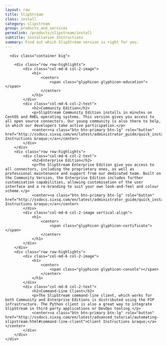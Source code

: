 ```yaml
---
layout: raw
title: SlipStream
class: install
category: slipstream
group: products_and_services
permalink: /products/slipstream/install
subtitle: Installation Instructions
summary: Find out which SlipStream version is right for you.
---
```


  <div class="jumbotron">

      <div class="container big">
       
        <div class="row row-highlights">
            <div class="col-md-6 col-2-image">
                <h1>
                    <center>
                        <span class="glyphicon glyphicon-education"></span>
                    </center>
                </h1>
            </div>
            <div class="col-md-6 col-2-text">
                <h2>Community Edition</h2>
                <p>SlipStream Community Edition installs in minutes on CentOS and RHEL operating systems. This version gives you access to all open source connectors. Our young community is also there to help, in which our developers take active participation.</p>
                <center><a class="btn btn-primary btn-lg" role="button" href="http://ssdocs.sixsq.com/en/latest/administrator_guide/quick_installation.html">Community Instructions &raquo;</a></center>
            </div>
        </div>
        <div class="row row-highlights">
            <div class="col-md-6 col-2-text">
                <h2>Enterprise Edition</h2>
                <p>The SlipStream Enterprise Edition give you access to all connectors, including the proprietary ones, as well as professional maintenance and support from our dedicated team. Built on the Community Version, the Enterprise Edition includes further customisation capabilities, allowing customisation of the user interface and a re-branding to suit your own look-and-feel and colour scheme.</p>
                <center><a class="btn btn-primary btn-lg" role="button" href="http://ssdocs.sixsq.com/en/latest/administrator_guide/quick_installation.html">Enterprise Instructions &raquo;</a></center>
            </div>
            <div class="col-md-6 col-2-image vertical-align">
                <h1>
                    <center>
                        <span class="glyphicon glyphicon-certificate"></span>
                    </center>
                </h1>
            </div>
        </div>
        <div class="row row-highlights">
            <div class="col-md-6 col-2-image">
                <h1>
                    <center>
                        <span class="glyphicon glyphicon-console"></span>
                    </center>
                </h1>
            </div>
            <div class="col-md-6 col-2-text">
                <h2>Command-Line Client</h2>
                <p>The SlipStream command-line client, which works for both Community and Enterprise Editions is distributed using the PIP infrastructure. The Python client is also a great way to integrate SlipStream in third party applications or DevOps tooling.</p>
                <center><a class="btn btn-primary btn-lg" role="button" href="http://ssdocs.sixsq.com/en/latest/advanced_tutorial/automating-slipstream.html#command-line-client">Client Instructions &raquo;</a></center>
            </div>
        </div>
    </div>

